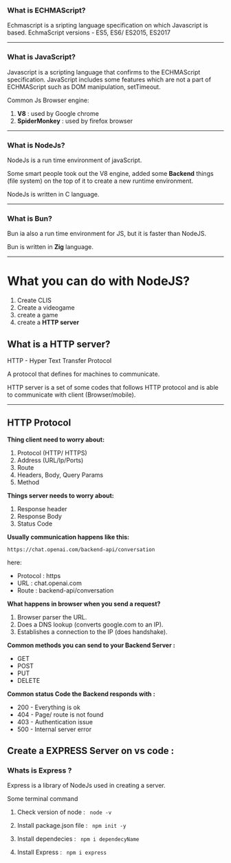 ### What is ECHMAScript?
Echmascript is a sripting language specification on which Javascript is based.
EchmaScript versions - ES5, ES6/ ES2015, ES2017

---
### What is JavaScript?
Javascript is a scripting language that confirms to the ECHMAScript specification.
JavaScript includes some features which are not a part of ECHMAScript such as DOM manipulation, setTimeout.

Common Js Browser engine:
1. **V8** : used by Google chrome
2. **SpiderMonkey** : used by firefox browser

---
### What is NodeJs?
NodeJs is a run time environment of javaScript.
 
Some smart people took out the V8 engine, added some **Backend** things (file system) on the top of it to create a new runtime environment.

NodeJs is written in C language.

---
### What is Bun?
Bun ia also a run time environment for JS,  but it is faster than NodeJS.

Bun is written in **Zig** language.

---

# What you can do with NodeJS?
1. Create CLIS
2. Create a videogame
3. create a game
4. create a **HTTP server**

## What is a HTTP server?
HTTP - Hyper Text Transfer Protocol

A protocol that defines for machines to communicate.

HTTP server is a set of some codes that follows HTTP protocol and is able to communicate with client (Browser/mobile).
 
---

## HTTP Protocol
**Thing client need to worry about:**
1. Protocol (HTTP/ HTTPS)
2. Address (URL/Ip/Ports) 
3. Route
4. Headers, Body, Query Params
5. Method 

**Things server needs to worry about:**
1. Response header
2. Response Body
3. Status Code

**Usually communication happens like this:**

``` https://chat.openai.com/backend-api/conversation ```

here: 
- Protocol : https
- URL : chat.openai.com
- Route : backend-api/conversation

**What happens in browser when you send a request?**

1. Browser parser the URL.
2. Does a DNS lookup (converts google.com to an IP).
3. Establishes a connection to the IP (does handshake).


**Common methods you can send to your Backend Server :**
- GET
- POST
- PUT
- DELETE

**Common status Code the Backend responds with :**
- 200 - Everything is ok
- 404 - Page/ route is not found
- 403 - Authentication issue
- 500 - Internal server error

## Create a EXPRESS Server on vs code :

### Whats is Express ?
Express is a library of NodeJs used in creating a server.

Some terminal command

1. Check version of node : ``` node -v```

2. Install package.json file : 
``` npm init -y```
3. Install dependecies : ``` npm i dependecyName```

4. Install Express : ``` npm i express```  

